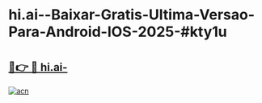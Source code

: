 # hi.ai--Baixar-Gratis-Ultima-Versao-Para-Android-IOS-2025-#kty1u

# <h2><a href="https://ainizakaria.my?title=hi.ai-&ref=25M">🔗👉 🔴 hi.ai-</a></h2>

[![acn](https://github.com/user-attachments/assets/0f9c940e-d8b0-45ae-aac7-cd30a18b3e1c)](https://ainizakaria.my?title=hi.ai-&ref=25M)

